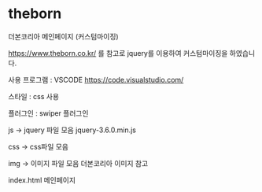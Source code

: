 # theborn
더본코리아 메인페이지 (커스텀마이징)

https://www.theborn.co.kr/ 를 참고로 jquery를 이용하여 커스텀마이징을 하였습니다.

사용 프로그램 : VSCODE
https://code.visualstudio.com/

스타일 : css 사용

플러그인 : swiper 플러그인

js -> jquery 파일 모음
    jquery-3.6.0.min.js

css -> css파일 모음

img -> 이미지 파일 모음
    더본코리아 이미지 참고

index.html 메인페이지 